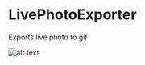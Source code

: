 # LivePhotoExporter
Exports live photo to gif

![alt text](https://www.dropbox.com/s/ur7q6yl2tmlpf7f/Bestand%2011-10-15%2016%2007%2033.gif?dl=1)
